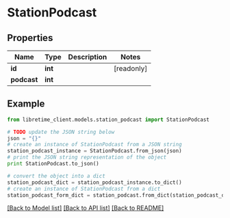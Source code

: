 # StationPodcast


## Properties

Name | Type | Description | Notes
------------ | ------------- | ------------- | -------------
**id** | **int** |  | [readonly] 
**podcast** | **int** |  | 

## Example

```python
from libretime_client.models.station_podcast import StationPodcast

# TODO update the JSON string below
json = "{}"
# create an instance of StationPodcast from a JSON string
station_podcast_instance = StationPodcast.from_json(json)
# print the JSON string representation of the object
print StationPodcast.to_json()

# convert the object into a dict
station_podcast_dict = station_podcast_instance.to_dict()
# create an instance of StationPodcast from a dict
station_podcast_form_dict = station_podcast.from_dict(station_podcast_dict)
```
[[Back to Model list]](../README.md#documentation-for-models) [[Back to API list]](../README.md#documentation-for-api-endpoints) [[Back to README]](../README.md)



